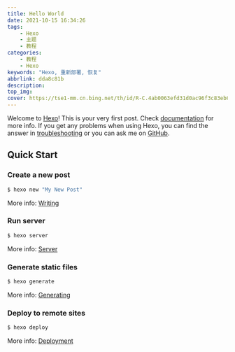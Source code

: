 ```yaml
---
title: Hello World
date: 2021-10-15 16:34:26
tags:
    - Hexo
    - 主题
    - 教程
categories:
    - 教程
    - Hexo
keywords: "Hexo, 重新部署, 恢复"
abbrlink: dda8c81b
description:
top_img: 
cover: https://tse1-mm.cn.bing.net/th/id/R-C.4ab0063efd31d0ac96f3c83eb60ac5ea?rik=tkYjJW%2b2xKNx9w&riu=http%3a%2f%2fimg1.gamersky.com%2fimage2018%2f07%2f20180707_ddw_459_8%2fgamersky_04small_08_20187711856B.jpg&ehk=a2dQtTEIREZY215eh6yf%2b%2fHtbfGhJ0xLTC8SAh%2f7ZK4%3d&risl=&pid=ImgRaw&r=0
---
```

Welcome to [Hexo](https://hexo.io/)! This is your very first post. Check [documentation](https://hexo.io/docs/) for more info. If you get any problems when using Hexo, you can find the answer in [troubleshooting](https://hexo.io/docs/troubleshooting.html) or you can ask me on [GitHub](https://github.com/hexojs/hexo/issues).

## Quick Start

### Create a new post

``` bash
$ hexo new "My New Post"
```

More info: [Writing](https://hexo.io/docs/writing.html)

### Run server

``` bash
$ hexo server
```

More info: [Server](https://hexo.io/docs/server.html)

### Generate static files

``` bash
$ hexo generate
```

More info: [Generating](https://hexo.io/docs/generating.html)

### Deploy to remote sites

``` bash
$ hexo deploy
```

More info: [Deployment](https://hexo.io/docs/one-command-deployment.html)
